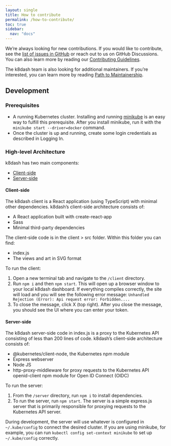 ```yaml
---
layout: single
title: How to contribute
permalink: /how-to-contribute/
toc: true
sidebar:
  nav: "docs"
---
```


We’re always looking for new contributions. If you would like to contribute, see the [list of issues in GitHub](https://github.com/indeedeng/k8dash/issues) or reach out to us on GitHub Discussions. You can also learn more by reading our [Contributing Guidelines](https://github.com/indeedeng/k8dash/blob/master/CONTRIBUTING.md). 

The k8dash team is also looking for additional maintainers. If you’re interested, you can learn more by reading [Path to Maintainership](https://github.com/indeedeng/k8dash/blob/master/PATH_TO_MAINTAINER.md).

## Development

### Prerequisites

* A running Kubernetes cluster. Installing and running [minikube](https://kubernetes.io/docs/tasks/tools/install-minikube/) is an easy way to fulfill this prerequisite. After you install minikube, run it with the `minikube start --driver=docker` command.
* Once the cluster is up and running, create some login credentials as described in Logging In.

### High-level Architecture

k8dash has two main components:
* [Client-side](#client-side)
* [Server-side](#server-side)

#### Client-side

The k8dash client is a React application (using TypeScript) with minimal other dependencies. k8dash’s client-side architecture consists of:
* A React application built with create-react-app
* Sass
* Minimal third-party dependencies

The client-side code is in the client > src folder. Within this folder you can find:
* index.js
* The views and art in SVG format

To run the client:

1. Open a new terminal tab and navigate to the `/client` directory.
2. Run `npm i` and then `npm start`. 
    This will open up a browser window to your local k8dash dashboard. If everything compiles correctly, the site will load and you will see the following error message: `Unhandled Rejection (Error): Api request error: Forbidden....`
3. To close the message, click X (top right). After you close the message, you should see the UI where you can enter your token.

#### Server-side

The k8dash server-side code in index.js is a proxy to the Kubernetes API consisting of less than 200 lines of code. k8dash’s client-side architecture consists of:
* @kubernetes/client-node, the Kubernetes npm module
* Express webserver
* Node JS
* http-proxy-middleware for proxy requests to the Kubernetes API
openid-client npm module for Open ID Connect (OIDC)

To run the server:

1. From the `/server` directory, run `npm i` to install dependencies.
2. To run the server, run `npm start`. The server is a simple express.js server that is primarily responsible for proxying requests to the Kubernetes API server.

During development, the server will use whatever is configured in `~/.kube/config` to connect the desired cluster. If you are using minikube, for example, you can run `kubectl config set-context minikube` to set up `~/.kube/config` correctly.